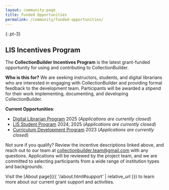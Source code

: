 ```yaml
---
layout: community-page
title: Funded Opportunities
permalink: /community/funded-opportunities/
---
```


{:.pt-3}
## LIS Incentives Program

The **CollectionBuilder Incentives Program** is the latest grant-funded opportunity for using and contributing to CollectionBuilder.

**Who is this for?**
We are seeking instructors, students, and digital librarians who are interested in engaging with CollectionBuilder and providing formal feedback to the development team.
Participants will be awarded a stipend for their work implementing, documenting, and developing CollectionBuilder. 

**Current Opportunities**:

<ul>
     <li><a href="{{ '/community/librarian-incentives.html' | relative_url }}">Digital Librarian Program</a> 2025 (<em>Applications are currently closed</em>)</li>
     <li><a href="{{ '/community/student-incentives.html' | relative_url }}">LIS Student Program</a> 2024, 2025 (<em>Applications are currently closed</em>)</li>
     <li><a href="{{ '/community/instructor-incentives.html' | relative_url }}">Curriculum Development Program</a> 2023 (<em>Applications are currently closed</em>)</li>
</ul>

Not sure if you qualify? Review the incentive descriptions linked above, and reach out to our team at <collectionbuilder.team@gmail.com> with any questions.
Applications will be reviewed by the project team, and we are committed to selecting participants from a wide range of institution types and backgrounds.

Visit the [About page]({{ '/about.html#support' | relative_url }}) to learn more about our current grant support and activities.
